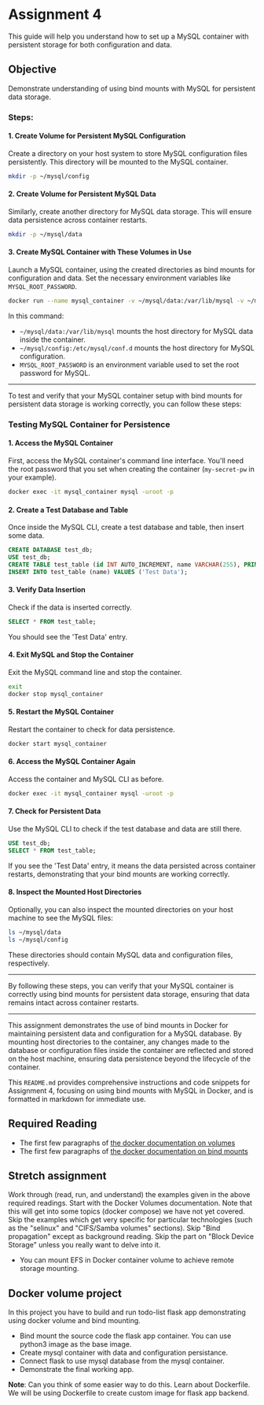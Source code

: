# Assignment 4

This guide will help you understand how to set up a MySQL container with persistent storage for both configuration and data.

## **Objective**

Demonstrate understanding of using bind mounts with MySQL for persistent data storage.

### **Steps:**

#### 1. Create Volume for Persistent MySQL Configuration

Create a directory on your host system to store MySQL configuration files persistently. This directory will be mounted to the MySQL container.

```bash
mkdir -p ~/mysql/config
```

#### 2. Create Volume for Persistent MySQL Data

Similarly, create another directory for MySQL data storage. This will ensure data persistence across container restarts.

```bash
mkdir -p ~/mysql/data
```

#### 3. Create MySQL Container with These Volumes in Use

Launch a MySQL container, using the created directories as bind mounts for configuration and data. Set the necessary environment variables like `MYSQL_ROOT_PASSWORD`.

```bash
docker run --name mysql_container -v ~/mysql/data:/var/lib/mysql -v ~/mysql/config:/etc/mysql/conf.d -e MYSQL_ROOT_PASSWORD=my-secret-pw -d mysql:latest
```

In this command:

- `~/mysql/data:/var/lib/mysql` mounts the host directory for MySQL data inside the container.
- `~/mysql/config:/etc/mysql/conf.d` mounts the host directory for MySQL configuration.
- `MYSQL_ROOT_PASSWORD` is an environment variable used to set the root password for MySQL.

---

To test and verify that your MySQL container setup with bind mounts for persistent data storage is working correctly, you can follow these steps:

### Testing MySQL Container for Persistence

#### 1. Access the MySQL Container

First, access the MySQL container's command line interface. You'll need the root password that you set when creating the container (`my-secret-pw` in your example).

```bash
docker exec -it mysql_container mysql -uroot -p
```

#### 2. Create a Test Database and Table

Once inside the MySQL CLI, create a test database and table, then insert some data.

```sql
CREATE DATABASE test_db;
USE test_db;
CREATE TABLE test_table (id INT AUTO_INCREMENT, name VARCHAR(255), PRIMARY KEY(id));
INSERT INTO test_table (name) VALUES ('Test Data');
```

#### 3. Verify Data Insertion

Check if the data is inserted correctly.

```sql
SELECT * FROM test_table;
```

You should see the 'Test Data' entry.

#### 4. Exit MySQL and Stop the Container

Exit the MySQL command line and stop the container.

```bash
exit
docker stop mysql_container
```

#### 5. Restart the MySQL Container

Restart the container to check for data persistence.

```bash
docker start mysql_container
```

#### 6. Access the MySQL Container Again

Access the container and MySQL CLI as before.

```bash
docker exec -it mysql_container mysql -uroot -p
```

#### 7. Check for Persistent Data

Use the MySQL CLI to check if the test database and data are still there.

```sql
USE test_db;
SELECT * FROM test_table;
```

If you see the 'Test Data' entry, it means the data persisted across container restarts, demonstrating that your bind mounts are working correctly.

#### 8. Inspect the Mounted Host Directories

Optionally, you can also inspect the mounted directories on your host machine to see the MySQL files:

```bash
ls ~/mysql/data
ls ~/mysql/config
```

These directories should contain MySQL data and configuration files, respectively.

---

By following these steps, you can verify that your MySQL container is correctly using bind mounts for persistent data storage, ensuring that data remains intact across container restarts.

---

This assignment demonstrates the use of bind mounts in Docker for maintaining persistent data and configuration for a MySQL database. By mounting host directories to the container, any changes made to the database or configuration files inside the container are reflected and stored on the host machine, ensuring data persistence beyond the lifecycle of the container.

This `README.md` provides comprehensive instructions and code snippets for Assignment 4, focusing on using bind mounts with MySQL in Docker, and is formatted in markdown for immediate use.

## Required Reading

- The first few paragraphs of [the docker documentation on volumes](https://docs.docker.com/storage/volumes/)
- The first few paragraphs of [the docker documentation on bind mounts](https://docs.docker.com/storage/bind-mounts/)

## Stretch assignment

Work through (read, run, and understand) the examples given in the above required readings. Start with the Docker Volumes documentation. Note that this will get into some topics (docker compose) we have not yet covered. Skip the examples which get very specific for particular technologies (such as the "selinux" and "CIFS/Samba volumes" sections). Skip "Bind propagation" except as background reading. Skip the part on "Block Device Storage" unless you really want to delve into it.

- You can mount EFS in Docker container volume to achieve remote storage mounting.

## Docker volume project

In this project you have to build and run todo-list flask app demonstrating using docker volume and bind mounting.

- Bind mount the source code the flask app container. You can use python3 image as the base image.
- Create mysql container with data and configuration persistance.
- Connect flask to use mysql database from the mysql container.
- Demonstrate the final working app.

**Note**: Can you think of some easier way to do this. Learn about Dockerfile. We will be using Dockerfile to create custom image for flask app backend.
